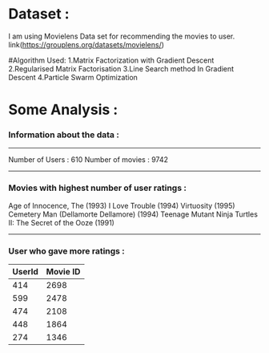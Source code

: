 # Dataset :
I am using Movielens Data set for recommending the movies to user.
link(https://grouplens.org/datasets/movielens/)

#Algorithm Used:
1.Matrix Factorization with Gradient Descent 
2.Regularised Matrix Factorisation
3.Line Search method In Gradient Descent
4.Particle Swarm Optimization

# Some Analysis : 

### Information about the data : 

*********************************************************
Number of Users : 610
Number of movies : 9742

*********************************************************

### Movies with highest number of user ratings :

Age of Innocence, The (1993)
I Love Trouble (1994)
Virtuosity (1995)
Cemetery Man (Dellamorte Dellamore) (1994)
Teenage Mutant Ninja Turtles II: The Secret of the Ooze (1991)

*********************************************************

### User who gave more ratings  :
  UserId   |   Movie ID   |
-----------|--------------|
  414      |   2698       | 
  599      |   2478       |
  474      |   2108       |
  448      |   1864       |
  274      |   1346       |
